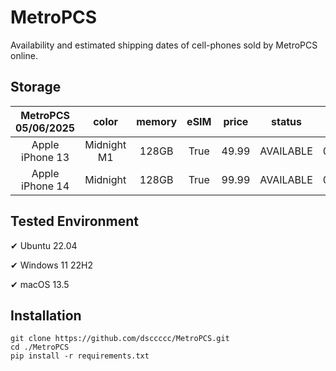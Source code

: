 # MetroPCS
Availability and estimated shipping dates of cell-phones sold by MetroPCS online.
## Storage
|MetroPCS 05/06/2025|color|memory|eSIM|price|status|shipping from|shipping to|
|:--:|:--:|:--:|:--:|:--:|:--:|:--:|:--:|
|Apple iPhone 13|Midnight M1|128GB|True|49.99|AVAILABLE|05/06/2025|05/09/2025|
|Apple iPhone 14|Midnight|128GB|True|99.99|AVAILABLE|05/06/2025|05/09/2025|

## Tested Environment
✔ Ubuntu 22.04

✔ Windows 11 22H2

✔ macOS 13.5
## Installation
```
git clone https://github.com/dsccccc/MetroPCS.git
cd ./MetroPCS
pip install -r requirements.txt
```

